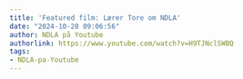 ```yaml
---
title: 'Featured film: Lærer Tore om NDLA'
date: "2024-10-28 09:06:56"
author: NDLA på Youtube
authorlink: https://www.youtube.com/watch?v=H9TJNclSWBQ
tags:
- NDLA-pa-Youtube
---
```

